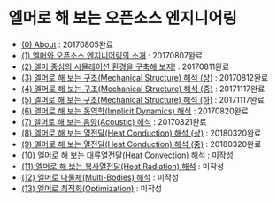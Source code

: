 # 엘머로 해 보는 오픈소스 엔지니어링

  * [(0) About](CADG.md) : 20170805완료
  * [(1) 엘머와 오픈소스 엔지니어링의 소개](CADG_01_Elmer_Intro.md) : 20170807완료
  * [(2) 엘머 중심의 시뮬레이션 환경을 구축해 보자!](CADG_02_Elmer_Install.md) : 20170811완료
  * [(3) 엘머로 해 보는 구조(Mechanical Structure) 해석 (상)](CADG_03_Elmer_Structure_1.md) : 20170812완료
  * [(4) 엘머로 해 보는 구조(Mechanical Structure) 해석 (중)](CADG_03_Elmer_Structure_2.md) : 20171117완료
  * [(5) 엘머로 해 보는 구조(Mechanical Structure) 해석 (하)](CADG_03_Elmer_Structure_3.md) : 20171117완료
  * [(6) 엘머로 해 보는 동역학(Implicit Dynamics) 해석](CADG_04_Elmer_Dynamics.md) : 20170820완료
  * [(7) 엘머로 해 보는 음향(Acoustic) 해석](CADG_05_Elmer_Acoustic.md) : 20170821완료
  * [(8) 엘머로 해 보는 열전달(Heat Conduction) 해석 (상)](CADG_06_Elmer_Conduction_1.md) : 20180320완료
  * [(9) 엘머로 해 보는 열전달(Heat Conduction) 해석 (중)](CADG_06_Elmer_Conduction_2.md) : 20180320완료
  * [(10) 엘머로 해 보는 대류열전달(Heat Convection) 해석](CADG_07_Elmer_Convection.md) : 미작성
  * [(11) 엘머로 해 보는 복사열전달(Heat Radiation) 해석](CADG_08_Elmer_Radiation.md) : 미작성
  * [(12) 엘머로 다물체(Multi-Bodies) 해석](CADG_09_Elmer_MultiBody.md) : 미작성
  * [(13) 엘머로 최적화(Optimization)](CADG_10_Elmer_Optimization.md) : 미작성
